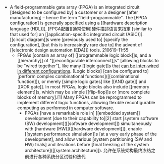 - A field-programmable gate array (FPGA) is an integrated circuit [designed to be configured by] a customer or a designer [after manufacturing] – hence the term "field-programmable". The [FPGA configuration] is [generally specified using](((bLfPNFRhf))) a [[hardware description language (HDL)]], [FPGA配置][通常使用]硬件描述语言来指定 [similar to that used for] an [[application-specific integrated circuit (ASIC)]]. [[circuit diagram]]s were [previously used to] [specify the configuration], [but this is increasingly rare due to] the advent of [[electronic design automation (EDA)]] tools.
210619-11:55
    - FPGAs [contain an array of] [[programmable logic block]]s, and a [[hierarchy]] of "[[reconfigurable interconnect]]s" [allowing blocks to be "wired together"], like many [[logic gate]]s that [can be inter-wired in different configurations](((Tvgu6eKw0))). [Logic blocks] [can be configured to] [perform complex combinational functions]([[combinational function]]), or merely [simple logic gates] like [[AND gate]] and [[XOR gate]]. In most FPGAs, logic blocks also include [[memory element]]s, which may be simple [[flip-flop]]s or [more complete blocks of memory].[1] Many FPGAs can be reprogrammed to implement different logic functions, allowing flexible reconfigurable computing as performed in computer software. 
        - FPGAs [have a remarkable role in] [[embedded system]] development [due to their capability to][2] start [system software (SW) development]([[software development]]) simultaneously with [hardware (HW)]([[hardware development]]), enable [[system performance simulation]]s [at a very early phase of the development], and allow various [system partitioning (SW and HW) trials] and iterations before [final freezing of the system architecture]([[system architecture]]). 允许在系统架构最终冻结之前进行各种系统分区试验和迭代
